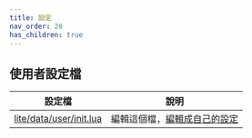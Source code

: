 ```yaml
---
title: 設定
nav_order: 20
has_children: true
---
```


## 使用者設定檔

| 設定檔 | 說明 |
| --- | --- |
| [lite/data/user/init.lua](https://github.com/rxi/lite/blob/master/data/user/init.lua) | 編輯這個檔，[編輯成自己的設定](https://github.com/samwhelp/note-about-lite-editor/blob/master/demo/config/user/init.lua) |

